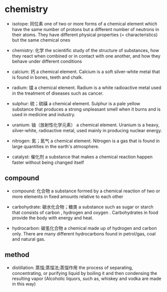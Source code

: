 # chemistry

- isotope: 同位素 one of two or more forms of a chemical element which have the same number of protons but a different number of neutrons in their atoms. They have different physical properties (= characteristics) but the same chemical ones

- chemistry: 化学 the scientific study of the structure of substances, how they react when combined or in contact with one another, and how they behave under different conditions

- calcium: 钙 a chemical element. Calcium is a soft silver-white metal that is found in bones, teeth and chalk.
- radium: 镭 a chemical element. Radium is a white radioactive metal used in the treatment of diseases such as cancer.
- sulphur: 硫；硫磺 a chemical element. Sulphur is a pale yellow substance that produces a strong unpleasant smell when it burns and is used in medicine and industry.
- uranium: 铀（放射性化学元素） a chemical element. Uranium is a heavy, silver-white, radioactive metal, used mainly in producing nuclear energy.

- nitrogen: 氮；氮气 a chemical element. Nitrogen is a gas that is found in large quantities in the earth's atmosphere.

- catalyst: 催化剂 a substance that makes a chemical reaction happen faster without being changed itself

## compound

- compound: 化合物 a substance formed by a chemical reaction of two or more elements in fixed amounts relative to each other

- carbohydrate: 碳水化合物；糖类 a substance such as sugar or starch that consists of carbon , hydrogen and oxygen . Carbohydrates in food provide the body with energy and heat.
- hydrocarbon: 碳氢化合物 a chemical made up of hydrogen and carbon only. There are many different hydrocarbons found in petrol/gas, coal and natural gas.

## method

- distillation: 蒸馏;蒸馏法;蒸馏作用 the process of separating, concentrating, or purifying liquid by boiling it and then condensing the resulting vapor (Alcoholic liquors, such as, whiskey and vodka are made in this way)
